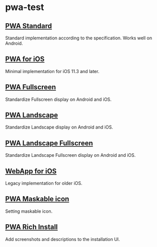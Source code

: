 # pwa-test

## [PWA Standard](https://zprodev.github.io/pwa-test/pwa-standard/)

Standard implementation according to the specification.
Works well on Android.

## [PWA for iOS](https://zprodev.github.io/pwa-test/pwa-ios/)

Minimal implementation for iOS 11.3 and later.

## [PWA Fullscreen](https://zprodev.github.io/pwa-test/pwa-fullscreen/)

Standardize Fullscreen display on Android and iOS.

## [PWA Landscape](https://zprodev.github.io/pwa-test/pwa-landscape/)

Standardize Landscape display on Android and iOS.

## [PWA Landscape Fullscreen](https://zprodev.github.io/pwa-test/pwa-landscape-fullscreen/)

Standardize Landscape Fullscreen display on Android and iOS.

## [WebApp for iOS](https://zprodev.github.io/pwa-test/webapp-ios/)

Legacy implementation for older iOS.

## [PWA Maskable icon](https://zprodev.github.io/pwa-test/pwa-maskable-icon/)

Setting maskable icon.

## [PWA Rich Install](https://zprodev.github.io/pwa-test/pwa-rich-install/)

Add screenshots and descriptions to the installation UI.
